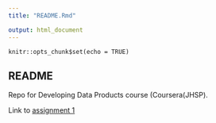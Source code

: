```yaml
---
title: "README.Rmd"

output: html_document
---
```


```{r setup, include=FALSE}
knitr::opts_chunk$set(echo = TRUE)
```

## README

Repo for Developing Data Products course (Coursera(JHSP).

Link to [assignment 1](https://vesakaup.github.io/developing-data-products-jhsph/)